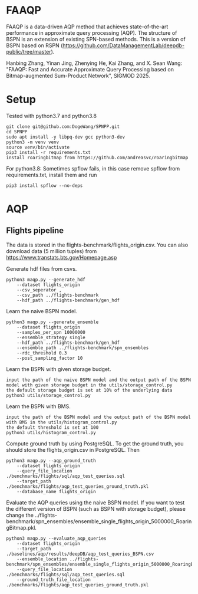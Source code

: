 # FAAQP

FAAQP is a data-driven AQP method that achieves state-of-the-art performance in approximate query processing (AQP). The structure of BSPN is an extension of existing SPN-based methods. This is a version of BSPN based on RSPN (https://github.com/DataManagementLab/deepdb-public/tree/master).

Hanbing Zhang, Yinan Jing, Zhenying He, Kai Zhang, and X. Sean Wang: "FAAQP: Fast and Accurate Approximate Query Processing based on Bitmap-augmented Sum-Product Network", SIGMOD 2025.

# Setup
Tested with python3.7 and python3.8
```
git clone git@github.com:DogeWang/SPNPP.git
cd SPNPP
sudo apt install -y libpq-dev gcc python3-dev
python3 -m venv venv
source venv/bin/activate
pip3 install -r requirements.txt
install roaringbitmap from https://github.com/andreasvc/roaringbitmap
```

For python3.8: Sometimes spflow fails, in this case remove spflow from requirements.txt, install them and run
```
pip3 install spflow --no-deps
```
# AQP
## Flights pipeline
The data is stored in the flights-benchmark/flights_origin.csv. You can also download data (5 million tuples) from https://www.transtats.bts.gov/Homepage.asp

Generate hdf files from csvs.
```
python3 maqp.py --generate_hdf
    --dataset flights_origin
    --csv_seperator ,
    --csv_path ../flights-benchmark
    --hdf_path ../flights-benchmark/gen_hdf
```

Learn the naive BSPN model.
```
python3 maqp.py --generate_ensemble 
    --dataset flights_origin
    --samples_per_spn 10000000 
    --ensemble_strategy single 
    --hdf_path ../flights-benchmark/gen_hdf 
    --ensemble_path ../flights-benchmark/spn_ensembles
    --rdc_threshold 0.3
    --post_sampling_factor 10
```

Learn the BSPN with given storage budget.
```
input the path of the naive BSPN model and the output path of the BSPN model with given storage budget in the utils/storage_control.py
the default storage budget is set at 10% of the underlying data
python3 utils/storage_control.py
```

Learn the BSPN with BMS.
```
input the path of the BSPN model and the output path of the BSPN model with BMS in the utils/histogram_control.py
the default threshold is set at 100
python3 utils/histogram_control.py
```

Compute ground truth by using PostgreSQL.
To get the ground truth, you should store the flights_origin.csv in PostgreSQL. 
Then
```
python3 maqp.py --aqp_ground_truth
    --dataset flights_origin
    --query_file_location ./benchmarks/flights/sql/aqp_test_queries.sql
    --target_path ./benchmarks/flights/aqp_test_queries_ground_truth.pkl
    --database_name flights_origin   
```

Evaluate the AQP queries using the naive BSPN model. If you want to test the different version of BSPN (such as BSPN with storage budget), please change the ../flights-benchmark/spn_ensembles/ensemble_single_flights_origin_5000000_RoaringBitmap.pkl.
```  
python3 maqp.py --evaluate_aqp_queries
    --dataset flights_origin
    --target_path ./baselines/aqp/results/deepDB/aqp_test_queries_BSPN.csv
    --ensemble_location ../flights-benchmark/spn_ensembles/ensemble_single_flights_origin_5000000_RoaringBitmap.pkl
    --query_file_location ./benchmarks/flights/sql/aqp_test_queries.sql
    --ground_truth_file_location ./benchmarks/flights/aqp_test_queries_ground_truth.pkl
```




